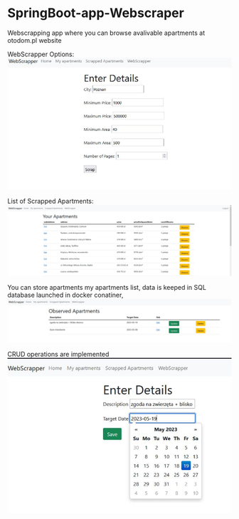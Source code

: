 # SpringBoot-app-Webscraper
Webscrapping app where you can browse avalivable apartments at otodom.pl website 

WebScrapper Options:
![Webscrapper options](./readmeResources/s1.jpg)

List of Scrapped Apartments:
![](./readmeResources/1.jpg)

You can store apartments my apartments list, data is keeped in SQL database launched in docker conatiner, 
![](./readmeResources/3.jpg)

CRUD operations are implemented 
![](./readmeResources/2.jpg)
